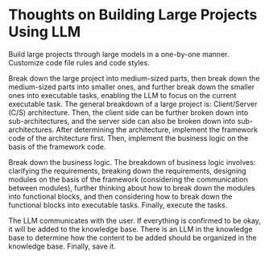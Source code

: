 # Thoughts on Building Large Projects Using LLM  

Build large projects through large models in a one-by-one manner.
Customize code file rules and code styles.

Break down the large project into medium-sized parts, then break down the medium-sized parts into smaller ones, and further break down the smaller ones into executable tasks, enabling the LLM to focus on the current executable task.
The general breakdown of a large project is: Client/Server (C/S) architecture. Then, the client side can be further broken down into sub-architectures, and the server side can also be broken down into sub-architectures.
After determining the architecture, implement the framework code of the architecture first.
Then, implement the business logic on the basis of the framework code.

Break down the business logic. The breakdown of business logic involves: clarifying the requirements, breaking down the requirements, designing modules on the basis of the framework (considering the communication between modules), further thinking about how to break down the modules into functional blocks, and then considering how to break down the functional blocks into executable tasks. Finally, execute the tasks.

The LLM communicates with the user. If everything is confirmed to be okay, it will be added to the knowledge base. There is an LLM in the knowledge base to determine how the content to be added should be organized in the knowledge base. Finally, save it.

